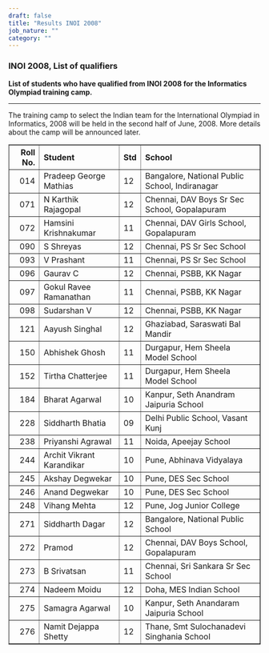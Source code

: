 ```yaml
---
draft: false
title: "Results INOI 2008"
job_nature: ""
category: ""
---
```


<div id="cont">
<h3 align="left">INOI 2008, List of qualifiers</h3>


<p style="font-weight: bold"> List of students who have qualified
from INOI 2008 for the Informatics Olympiad training camp.</p>
<hr>

<p>The training camp to select the Indian team for the
International Olympiad in Informatics, 2008 will be held in
the second half of June, 2008.  More details about the camp will
be announced later. </p>

<table cellpadding="2" cellspacing="2" border="1" width="100%">

<tr>
<th align=right> Roll No. </th>
<th align=left> Student </th>
<th align=left> Std </th>
<th align=left> School </th>
</tr>

<tr>
<td align=right>014</td>
<td>Pradeep George Mathias</td>
<td>12</td>
<td>Bangalore, National Public School, Indiranagar</td>
</tr>

<tr>
<td align=right>071</td>
<td>N Karthik Rajagopal</td>
<td>12</td>
<td>Chennai, DAV Boys Sr Sec School, Gopalapuram</td>
</tr>

<tr>
<td align=right>072</td>
<td>Hamsini Krishnakumar</td>
<td>11</td>
<td>Chennai, DAV Girls School, Gopalapuram</td>
</tr>

<tr>
<td align=right>090</td>
<td>S Shreyas</td>
<td>12</td>
<td>Chennai, PS Sr Sec School</td>
</tr>

<tr>
<td align=right>093</td>
<td>V  Prashant</td>
<td>11</td>
<td>Chennai, PS Sr Sec School</td>
</tr>

<tr>
<td align=right>096</td>
<td>Gaurav C</td>
<td>12</td>
<td>Chennai, PSBB, KK Nagar</td>
</tr>

<tr>
<td align=right>097</td>
<td>Gokul Ravee Ramanathan</td>
<td>11</td>
<td>Chennai, PSBB, KK Nagar</td>
</tr>

<tr>
<td align=right>098</td>
<td>Sudarshan V</td>
<td>12</td>
<td>Chennai, PSBB, KK Nagar</td>
</tr>

<tr>
<td align=right>121</td>
<td>Aayush Singhal</td>
<td>12</td>
<td>Ghaziabad, Saraswati Bal Mandir</td>
</tr>

<tr>
<td align=right>150</td>
<td>Abhishek Ghosh</td>
<td>11</td>
<td>Durgapur, Hem Sheela Model School</td>
</tr>

<tr>
<td align=right>152</td>
<td>Tirtha Chatterjee</td>
<td>11</td>
<td>Durgapur, Hem Sheela Model School</td>
</tr>

<tr>
<td align=right>184</td>
<td>Bharat Agarwal</td>
<td>10</td>
<td>Kanpur, Seth Anandram Jaipuria School</td>
</tr>

<tr>
<td align=right>228</td>
<td>Siddharth Bhatia</td>
<td>09</td>
<td>Delhi Public School, Vasant Kunj</td>
</tr>

<tr>
<td align=right>238</td>
<td>Priyanshi Agrawal</td>
<td>11</td>
<td>Noida, Apeejay School</td>
</tr>

<tr>
<td align=right>244</td>
<td>Archit Vikrant Karandikar</td>
<td>10</td>
<td>Pune, Abhinava Vidyalaya</td>
</tr>

<tr>
<td align=right>245</td>
<td>Akshay Degwekar</td>
<td>10</td>
<td>Pune, DES Sec School</td>
</tr>

<tr>
<td align=right>246</td>
<td>Anand Degwekar</td>
<td>10</td>
<td>Pune, DES Sec School</td>
</tr>

<tr>
<td align=right>248</td>
<td>Vihang Mehta</td>
<td>12</td>
<td>Pune, Jog Junior College</td>
</tr>

<tr>
<td align=right>271</td>
<td>Siddharth Dagar</td>
<td>12</td>
<td>Bangalore, National Public School</td>
</tr>

<tr>
<td align=right>272</td>
<td>Pramod</td>
<td>12</td>
<td>Chennai, DAV Boys School, Gopalapuram</td>
</tr>

<tr>
<td align=right>273</td>
<td>B Srivatsan</td>
<td>11</td>
<td>Chennai, Sri Sankara Sr Sec School</td>
</tr>

<tr>
<td align=right>274</td>
<td>Nadeem Moidu</td>
<td>12</td>
<td>Doha, MES Indian School</td>
</tr>

<tr>
<td align=right>275</td>
<td>Samagra Agarwal</td>
<td>10</td>
<td>Kanpur, Seth Anandaram Jaipuria School</td>
</tr>

<tr>
<td align=right>276</td>
<td>Namit Dejappa Shetty</td>
<td>12</td>
<td>Thane, Smt Sulochanadevi Singhania School</td>
</tr>


</table>

